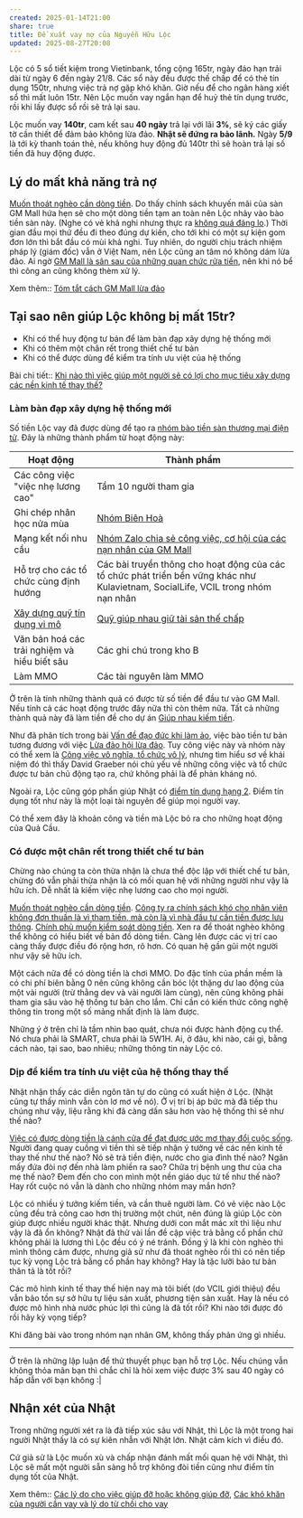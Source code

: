 ```yaml
---
created: 2025-01-14T21:00
share: true
title: Đề xuất vay nợ của Nguyễn Hữu Lộc
updated: 2025-08-27T20:08
---
```

Lộc có 5 sổ tiết kiệm trong Vietinbank, tổng cộng 165tr, ngày đáo hạn trải dài từ ngày 6 đến ngày 21/8. Các sổ này đều được thế chấp để có thẻ tín dụng 150tr, nhưng việc trả nợ gặp khó khăn. Giờ nếu để cho ngân hàng xiết sổ thì mất luôn 15tr. Nên Lộc muốn vay ngắn hạn để huỷ thẻ tín dụng trước, rồi khi lấy được sổ rồi sẽ trả lại sau. 

Lộc muốn vay **140tr**, cam kết sau **40 ngày** trả lại với lãi **3%**, sẽ ký các giấy tờ cần thiết để đảm bảo không lừa đảo. **Nhật sẽ đứng ra bảo lãnh.** Ngày **5/9** là tới kỳ thanh toán thẻ, nếu không huy động đủ 140tr thì sẽ hoàn trả lại số tiền đã huy động được. 

## Lý do mất khả năng trả nợ
[Muốn thoát nghèo cần dòng tiền](../../../%E2%9A%A1Hi%E1%BB%83u%20bi%E1%BA%BFt%20s%C3%A2u/Ki%E1%BA%BFm%20ti%E1%BB%81n/T%E1%BB%B1%20%C4%91%E1%BA%A7u%20t%C6%B0/Mu%E1%BB%91n%20tho%C3%A1t%20ngh%C3%A8o%20c%E1%BA%A7n%20d%C3%B2ng%20ti%E1%BB%81n.md). Do thấy chính sách khuyến mãi của sàn GM Mall hứa hẹn sẽ cho một dòng tiền tạm an toàn nên Lộc nhảy vào bào tiền sàn này. (Nghe có vẻ khả nghi nhưng thực ra [không quá đáng lo](../../../%E2%9A%A1Hi%E1%BB%83u%20bi%E1%BA%BFt%20s%C3%A2u/T%E1%BB%95%20ch%E1%BB%A9c%20t%C3%A0i%20ch%C3%ADnh/C%C3%B4ng%20ty%20khuy%E1%BA%BFn%20m%C3%A3i%20nhi%E1%BB%81u%20l%C3%A0%20v%C3%AC%20s%E1%BB%91%20ti%E1%BB%81n%20b%E1%BB%8F%20ra%20cho%20m%C3%ACnh%20nh%E1%BB%8F%20h%C6%A1n%20s%E1%BB%91%20ti%E1%BB%81n%20nh%E1%BA%ADn%20%C4%91%C6%B0%E1%BB%A3c.md).) Thời gian đầu mọi thứ đều đi theo đúng dự kiến, cho tới khi có một sự kiện gom đơn lớn thì bắt đầu có mùi khả nghi. Tuy nhiên, do người chịu trách nhiệm pháp lý (giám đốc) vẫn ở Việt Nam, nên Lộc cũng an tâm nó không dám lừa đảo. Ai ngờ [GM Mall là sân sau của những quan chức rửa tiền](../../../%F0%9F%93%9CT%C3%A0i%20nguy%C3%AAn/T%C3%ACnh%20h%C3%ACnh%20%E1%BB%9F%20Vi%E1%BB%87t%20Nam/L%C4%A9nh%20v%E1%BB%B1c%20c%E1%BB%A5%20th%E1%BB%83/S%C3%A0n%20th%C6%B0%C6%A1ng%20m%E1%BA%A1i%20%C4%91i%E1%BB%87n%20t%E1%BB%AD/GM%20Mall/GM%20Mall%20l%C3%A0%20s%C3%A2n%20sau%20c%E1%BB%A7a%20nh%E1%BB%AFng%20quan%20ch%E1%BB%A9c%20r%E1%BB%ADa%20ti%E1%BB%81n.md), nên khi nó bể thì công an cũng không thèm xử lý.

Xem thêm:: [Tóm tắt cách GM Mall lừa đảo](../../../%F0%9F%93%9CT%C3%A0i%20nguy%C3%AAn/T%C3%ACnh%20h%C3%ACnh%20%E1%BB%9F%20Vi%E1%BB%87t%20Nam/L%C4%A9nh%20v%E1%BB%B1c%20c%E1%BB%A5%20th%E1%BB%83/S%C3%A0n%20th%C6%B0%C6%A1ng%20m%E1%BA%A1i%20%C4%91i%E1%BB%87n%20t%E1%BB%AD/GM%20Mall/T%C3%B3m%20t%E1%BA%AFt%20c%C3%A1ch%20GM%20Mall%20l%E1%BB%ABa%20%C4%91%E1%BA%A3o.md)

## Tại sao nên giúp Lộc không bị mất 15tr? 
- Khi có thể huy động tư bản để làm bàn đạp xây dựng hệ thống mới
- Khi có thêm một chân rết trong thiết chế tư bản
- Khi có thể được dùng để kiểm tra tính ưu việt của hệ thống

Bài chi tiết:: [Khi nào thì việc giúp một người sẽ có lợi cho mục tiêu xây dựng các nền kinh tế thay thế?](../T%C3%A0i%20li%E1%BB%87u/Khi%20n%C3%A0o%20th%C3%AC%20vi%E1%BB%87c%20gi%C3%BAp%20m%E1%BB%99t%20ng%C6%B0%E1%BB%9Di%20s%E1%BA%BD%20c%C3%B3%20l%E1%BB%A3i%20cho%20m%E1%BB%A5c%20ti%C3%AAu%20x%C3%A2y%20d%E1%BB%B1ng%20c%C3%A1c%20n%E1%BB%81n%20kinh%20t%E1%BA%BF%20thay%20th%E1%BA%BF.md)

### Làm bàn đạp xây dựng hệ thống mới
Số tiền Lộc vay đã được dùng để tạo ra [nhóm bào tiền sàn thương mại điện tử](../../../%F0%9F%93%9CT%C3%A0i%20nguy%C3%AAn/%C3%9D%20t%C6%B0%E1%BB%9Fng%20ki%E1%BA%BFm%20ti%E1%BB%81n/%C3%9D%20t%C6%B0%E1%BB%9Fng/C%C3%B4ng%20vi%E1%BB%87c%20th%E1%BB%9Di%20v%E1%BB%A5,%20c%E1%BB%99ng%20t%C3%A1c%20vi%C3%AAn/Nh%C3%B3m%20ch%E1%BA%A1y%20ch%E1%BB%89%20ti%C3%AAu/S%C3%A0n%20th%C6%B0%C6%A1ng%20m%E1%BA%A1i%20%C4%91i%E1%BB%87n%20t%E1%BB%AD/index.md). Đây là những thành phẩm từ hoạt động này:

| Hoạt động                                                                                | Thành phẩm                                                                                                                        |
| ---------------------------------------------------------------------------------------- | --------------------------------------------------------------------------------------------------------------------------------- |
| Các công việc "việc nhẹ lương cao"                                                       | Tầm 10 người tham gia                                                                                                             |
| Ghi chép nhân học nửa mùa                                                                | [Nhóm Biên Hoà](../../Gi%C3%BAp%20nhau%20ki%E1%BA%BFm%20ti%E1%BB%81n/Ch%E1%BA%A1y%20ch%E1%BB%89%20ti%C3%AAu%20cho%20nh%C3%A2n%20vi%C3%AAn%20c%C3%B4ng%20ty/Ch%C6%A1i%20ch%C3%ADnh%20s%C3%A1ch/T%C3%A0i%20li%E1%BB%87u%20v%E1%BB%81%20t%E1%BB%ABng%20c%C3%B4ng%20ty/GM%20Mall/Nh%C3%B3m%20Bi%C3%AAn%20Ho%C3%A0.md)                                                                                                                 |
| Mạng kết nối nhu cầu                                                                     | [Nhóm Zalo chia sẻ công việc, cơ hội của các nạn nhân của GM Mall](https://zalo.me/g/ojezyd465)                                   |
| Hỗ trợ cho các tổ chức cùng định hướng                                                   | Các bài truyền thông cho hoạt động của các tổ chức phát triển bền vững khác như Kulavietnam, SocialLife, VCIL trong nhóm nạn nhân |
| [Xây dựng quỹ tín dụng vi mô](../C%C3%B4ng%20vi%E1%BB%87c/Qu%E1%BB%B9/X%C3%A2y%20d%E1%BB%B1ng%20ng%C3%A2n%20h%C3%A0ng%20mini%20v%C3%A0%20m%E1%BA%A1ng%20l%C6%B0%E1%BB%9Bi%20cho%20vay%20ngang%20h%C3%A0ng.md) | [Quỹ giúp nhau giữ tài sản thế chấp](../C%C3%B4ng%20vi%E1%BB%87c/Qu%E1%BB%B9/Qu%E1%BB%B9%20gi%C3%BAp%20nhau%20gi%E1%BB%AF%20t%C3%A0i%20s%E1%BA%A3n%20th%E1%BA%BF%20ch%E1%BA%A5p.md)                                                                                            |
| Văn bản hoá các trải nghiệm và hiểu biết sâu                                             | Các ghi chú trong kho B                                                                                                           |
| Làm MMO                                                                                  | Các tài nguyên làm MMO                                                                                                            |

Ở trên là tính những thành quả có được từ số tiền để đầu tư vào GM Mall. Nếu tính cả các hoạt động trước đây nữa thì còn thêm nữa. Tất cả những thành quả này đã làm tiền đề cho dự án [Giúp nhau kiếm tiền](../../Gi%C3%BAp%20nhau%20ki%E1%BA%BFm%20ti%E1%BB%81n/index.md).

Như đã phân tích trong bài [Vấn đề đạo đức khi làm ảo](../../Gi%C3%BAp%20nhau%20ki%E1%BA%BFm%20ti%E1%BB%81n/Ch%E1%BA%A1y%20ch%E1%BB%89%20ti%C3%AAu%20cho%20nh%C3%A2n%20vi%C3%AAn%20c%C3%B4ng%20ty/Ch%C6%A1i%20ch%C3%ADnh%20s%C3%A1ch/V%E1%BA%A5n%20%C4%91%E1%BB%81%20%C4%91%E1%BA%A1o%20%C4%91%E1%BB%A9c.md), việc bào tiền tư bản tương đương với việc [Lừa đảo hội lừa đảo](../../../%F0%9F%93%9CT%C3%A0i%20nguy%C3%AAn/%C3%9D%20t%C6%B0%E1%BB%9Fng%20ki%E1%BA%BFm%20ti%E1%BB%81n/%C3%9D%20t%C6%B0%E1%BB%9Fng/C%C3%B4ng%20vi%E1%BB%87c%20th%E1%BB%9Di%20v%E1%BB%A5,%20c%E1%BB%99ng%20t%C3%A1c%20vi%C3%AAn/L%E1%BB%ABa%20%C4%91%E1%BA%A3o%20h%E1%BB%99i%20l%E1%BB%ABa%20%C4%91%E1%BA%A3o.md). Tuy công việc này và nhóm này có thể xem là [Công việc vô nghĩa, tổ chức vô lý](../../../%E2%9A%A1Hi%E1%BB%83u%20bi%E1%BA%BFt%20s%C3%A2u/%C4%90%E1%BA%A1o%20%C4%91%E1%BB%A9c,%20ph%C3%A1p%20lu%E1%BA%ADt.%20Kinh%20t%E1%BA%BF%20ch%C3%ADnh%20tr%E1%BB%8B/Ch%E1%BB%A7%20ngh%C4%A9a%20t%C6%B0%20b%E1%BA%A3n,%20t%C3%A2n%20t%E1%BB%B1%20do/C%C3%B4ng%20vi%E1%BB%87c%20v%C3%B4%20ngh%C4%A9a,%20t%E1%BB%95%20ch%E1%BB%A9c%20v%C3%B4%20l%C3%BD.md), nhưng tìm hiểu sơ về khái niệm đó thì thấy David Graeber nói chủ yếu về những công việc và tổ chức được tư bản chủ động tạo ra, chứ không phải là để phản kháng nó.

Ngoài ra, Lộc cũng góp phần giúp Nhật có [điểm tín dụng hạng 2](./L%C3%BD%20Minh%20Nh%E1%BA%ADt/C%C3%A1c%20kho%E1%BA%A3n%20t%C3%A0i%20s%E1%BA%A3n%20v%C3%A0%20kho%E1%BA%A3n%20n%E1%BB%A3%20Nh%E1%BA%ADt%20%C4%91%E1%BB%A9ng%20t%C3%AAn%20(phi%C3%AAn%20b%E1%BA%A3n%20cho%20ng%C3%A2n%20h%C3%A0ng,%20c%C3%B4ng%20ty%20t%C3%A0i%20ch%C3%ADnh).md). Điểm tín dụng tốt như này là một loại tài nguyên để giúp mọi người vay.

Có thể xem đây là khoản công và tiền mà Lộc bỏ ra cho những hoạt động của Quả Cầu.

### Có được một chân rết trong thiết chế tư bản
Chừng nào chúng ta còn thừa nhận là chưa thể độc lập với thiết chế tư bản, chừng đó vẫn phải thừa nhận là có mối quan hệ với những người như vậy là hữu ích. Dễ nhất là kiếm việc nhẹ lương cao cho mọi người.

[Muốn thoát nghèo cần dòng tiền](../../../%E2%9A%A1Hi%E1%BB%83u%20bi%E1%BA%BFt%20s%C3%A2u/Ki%E1%BA%BFm%20ti%E1%BB%81n/T%E1%BB%B1%20%C4%91%E1%BA%A7u%20t%C6%B0/Mu%E1%BB%91n%20tho%C3%A1t%20ngh%C3%A8o%20c%E1%BA%A7n%20d%C3%B2ng%20ti%E1%BB%81n.md). [Công ty ra chính sách khó cho nhân viên không đơn thuần là vì tham tiền, mà còn là vì nhà đầu tư cần tiền được lưu thông](../../../%E2%9A%A1Hi%E1%BB%83u%20bi%E1%BA%BFt%20s%C3%A2u/T%E1%BB%95%20ch%E1%BB%A9c%20t%C3%A0i%20ch%C3%ADnh/C%C3%B4ng%20ty%20ra%20ch%C3%ADnh%20s%C3%A1ch%20kh%C3%B3%20cho%20nh%C3%A2n%20vi%C3%AAn%20kh%C3%B4ng%20%C4%91%C6%A1n%20thu%E1%BA%A7n%20l%C3%A0%20v%C3%AC%20tham%20ti%E1%BB%81n,%20m%C3%A0%20c%C3%B2n%20l%C3%A0%20v%C3%AC%20nh%C3%A0%20%C4%91%E1%BA%A7u%20t%C6%B0%20c%E1%BA%A7n%20ti%E1%BB%81n%20%C4%91%C6%B0%E1%BB%A3c%20l%C6%B0u%20th%C3%B4ng.md). [Chính phủ muốn kiểm soát dòng tiền](../../../%E2%9A%A1Hi%E1%BB%83u%20bi%E1%BA%BFt%20s%C3%A2u/Ph%C3%A1t%20tri%E1%BB%83n%20b%E1%BB%81n%20v%E1%BB%AFng/H%E1%BB%97%20tr%E1%BB%A3%20ng%C6%B0%E1%BB%9Di%20y%E1%BA%BFu%20th%E1%BA%BF/Ch%C3%ADnh%20ph%E1%BB%A7%20mu%E1%BB%91n%20ki%E1%BB%83m%20so%C3%A1t%20d%C3%B2ng%20ti%E1%BB%81n.md). Xen ra để thoát nghèo không thể không có hiểu biết về bản đồ dòng tiền. Càng lên được các vị trí cao càng thấy được điều đó rộng hơn, rõ hơn. Có quan hệ gần gũi một người như vậy sẽ hữu ích.

Một cách nữa để có dòng tiền là chơi MMO. Do đặc tính của phần mềm là có chi phí biên bằng 0 nên cũng không cần bóc lột thặng dư lao động của một vài người (trừ thằng dev và vài người làm cùng), nên cũng không phải tham gia sâu vào hệ thống tư bản cho lắm. Chỉ cần có kiến thức công nghệ thông tin trong một số mảng nhất định là làm được. 

Những ý ở trên chỉ là tầm nhìn bao quát, chưa nói được hành động cụ thể. Nó chưa phải là SMART, chưa phải là 5W1H. Ai, ở đâu, khi nào, cái gì, bằng cách nào, tại sao, bao nhiêu; những thông tin này Lộc có. 

### Dịp để kiểm tra tính ưu việt của hệ thống thay thế
Nhật nhận thấy các diễn ngôn tân tự do cũng có xuất hiện ở Lộc. (Nhật cũng tự thấy mình vẫn còn lơ mơ về nó). Ở vị trí bị áp bức mà đã tiếp thu chúng như vậy, liệu rằng khi đã càng dấn sâu hơn vào hệ thống thì sẽ như thế nào? 

[Việc có được dòng tiền là cánh cửa để đạt được ước mơ thay đổi cuộc sống](../../../%F0%9F%93%9CT%C3%A0i%20nguy%C3%AAn/Ni%E1%BB%81m%20tin,%20di%E1%BB%85n%20ng%C3%B4n/Ti%E1%BB%81n/N%E1%BB%A3/Vi%E1%BB%87c%20c%C3%B3%20%C4%91%C6%B0%E1%BB%A3c%20d%C3%B2ng%20ti%E1%BB%81n%20l%C3%A0%20c%C3%A1nh%20c%E1%BB%ADa%20%C4%91%E1%BB%83%20%C4%91%E1%BA%A1t%20%C4%91%C6%B0%E1%BB%A3c%20%C6%B0%E1%BB%9Bc%20m%C6%A1%20thay%20%C4%91%E1%BB%95i%20cu%E1%BB%99c%20s%E1%BB%91ng.md). Người đang quay cuồng vì tiền thì sẽ tiếp nhận ý tưởng về các nền kinh tế thay thế như thế nào? Nó sẽ trả tiền điện, nước cho gia đình thế nào? Ngăn mấy đứa đòi nợ đến nhà làm phiền ra sao? Chữa trị bệnh ung thư của cha mẹ thế nào? Đem đến cho con mình một nền giáo dục tử tế như thế nào? Hay rốt cuộc nó vẫn là dành cho những nhóm may mắn hơn?

Lộc có nhiều ý tưởng kiếm tiền, và cần thuê người làm. Có vẻ việc nào Lộc cũng đều trả công cao hơn thị trường một chút, nên đúng là giúp Lộc còn giúp được nhiều người khác thật. Nhưng dưới con mắt mác xít thì liệu như vậy là đã ổn không? Nhật đã thử vài lần đề cập việc trả bằng cổ phần chứ không phải là lương thì Lộc đều có ý né tránh. Đồng ý là khi còn nghèo thì mình thông cảm được, nhưng giả sử như đã thoát nghèo rồi thì có nên tiếp tục kỳ vọng Lộc trả bằng cổ phần hay không? Hay là tặc lưỡi bảo tư bản thân tả là tốt rồi?

Các mô hình kinh tế thay thế hiện nay mà tôi biết (do VCIL giới thiệu) đều vẫn bảo tồn sự sở hữu tự liệu sản xuất, phương tiện sản xuất. Hay là nếu có được mô hình nhà nước phúc lợi thì cũng là đã tốt rồi? Khi nào tới được đó rồi hãy kỳ vọng tiếp? 

Khi đăng bài vào trong nhóm nạn nhân GM, không thấy phản ứng gì nhiều.

---

Ở trên là những lập luận để thử thuyết phục bạn hỗ trợ Lộc. Nếu chúng vẫn không thỏa mãn bạn thì chắc chỉ là hỏi xem việc được 3% sau 40 ngày có hấp dẫn với bạn không :|

## Nhận xét của Nhật
Trong những người xét ra là đã tiếp xúc sâu với Nhật, thì Lộc là một trong hai người Nhật thấy là có sự kiên nhẫn với Nhật lớn. Nhật cảm kích vì điều đó.

Cứ giả sử là Lộc muốn xù và chấp nhận đánh mất mối quan hệ với Nhật, thì Lộc sẽ mất một người sẵn sàng hỗ trợ không đòi tiền cũng như điểm tín dụng tốt của Nhật.

Xem thêm:: [Các lý do cho việc giúp đỡ hoặc không giúp đỡ](../T%C3%A0i%20li%E1%BB%87u/Ni%E1%BB%81m%20tin/C%C3%A1c%20l%C3%BD%20do%20cho%20vi%E1%BB%87c%20gi%C3%BAp%20%C4%91%E1%BB%A1%20ho%E1%BA%B7c%20kh%C3%B4ng%20gi%C3%BAp%20%C4%91%E1%BB%A1.md), [Các khó khăn của người cần vay và lý do từ chối cho vay](../T%C3%A0i%20li%E1%BB%87u/C%C3%A1c%20kh%C3%B3%20kh%C4%83n%20c%E1%BB%A7a%20ng%C6%B0%E1%BB%9Di%20c%E1%BA%A7n%20vay%20v%C3%A0%20l%C3%BD%20do%20t%E1%BB%AB%20ch%E1%BB%91i%20cho%20vay.md)